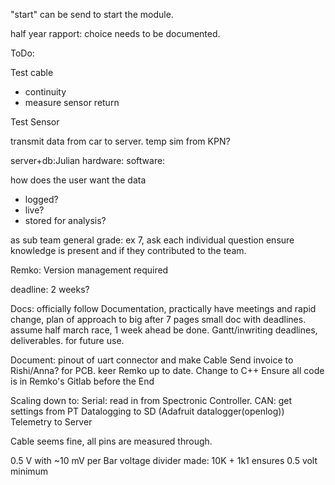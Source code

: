 "start" can be send to start the module.

half year rapport:
choice needs to be documented.

ToDo:

Test cable

- continuity
- measure sensor return

Test Sensor

transmit data from car to server.
temp sim from KPN?

server+db:Julian
hardware:
software:

how does the user want the data

- logged?
- live?
- stored for analysis?

as sub team general grade: ex 7, ask each individual question ensure knowledge is present and if they contributed to the team.

Remko: Version management required

deadline: 2 weeks?

Docs: officially follow Documentation, practically have meetings and rapid change, plan of approach to big after 7 pages small doc with deadlines. assume half march race, 1 week ahead be done.
Gantt/inwriting deadlines, deliverables. for future use.

Document: pinout of uart connector and make Cable
Send invoice to Rishi/Anna? for PCB. keer Remko up to date.
Change to C++
Ensure all code is in Remko's Gitlab before the End

Scaling down to:
Serial: read in from Spectronic Controller.
CAN: get settings from PT
Datalogging to SD (Adafruit datalogger(openlog))
Telemetry to Server

Cable seems fine, all pins are measured through.

0.5 V with ~10 mV per Bar
voltage divider made: 10K + 1k1 ensures 0.5 volt minimum
